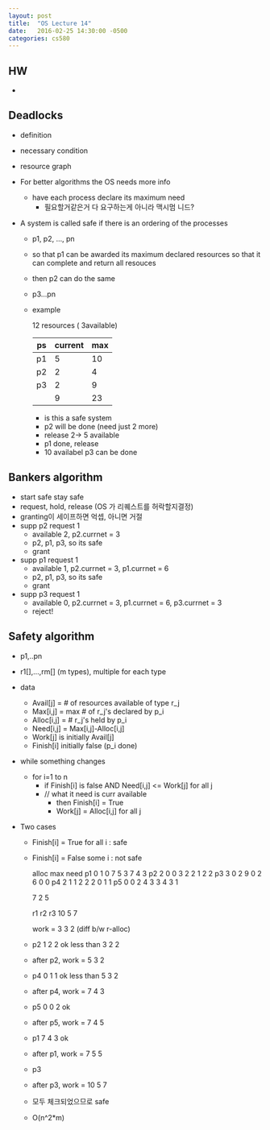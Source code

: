 ```yaml
---
layout: post
title:  "OS Lecture 14"
date:   2016-02-25 14:30:00 -0500
categories: cs580
---
```




## HW
* ![]()


## Deadlocks
* definition
* necessary condition
* resource graph


* For better algorithms the OS needs more info
	* have each process declare its maximum need
		* 필요할거같은거 다 요구하는게 아니라 맥시멈 니드?
* A system is called safe if there is an ordering of the processes
	* p1, p2, ..., pn
	* so that p1 can be awarded its maximum declared resources so that it can complete and return all resouces
	* then p2 can do the same
	* p3...pn 
	* example
		
		12 resources ( 3available)
		
		| ps   | current  | max |
		|------|-----|---------|
		| p1   | 5      |  10   |
		| p2   | 2      |  4   |
		| p3   | 2      |  9   |
		|     | 9      |  23   |
		
		    
		* is this a safe system
		* p2 will be done (need just 2 more)
		* release 2-> 5 available
		* p1 done, release
		* 10 availabel p3 can be done
## Bankers algorithm
* start safe stay safe
* request, hold, release (OS 가 리퀘스트를 허락할지결정)
* granting이 세이프하면 억셉, 아니면 거절
* supp p2 request 1
	* available 2, p2.currnet = 3
	* p2, p1, p3, so its safe
	* grant
* supp p1 request 1
	* available 1, p2.currnet = 3, p1.currnet = 6
	* p2, p1, p3, so its safe
	* grant
* supp p3 request 1
	* available 0, p2.currnet = 3, p1.currnet = 6, p3.currnet = 3
	* reject!

	
## Safety algorithm
* p1,..pn
* r1[],...,rm[] (m types), multiple for each type
* data
	* Avail[j] = # of resources available of type r_j
	* Max[i,j] = max # of r_j's declared by p_i
	* Alloc[i,j] = # r_j's held by p_i
	* Need[i,j] = Max[i,j]-Alloc[i,j]
	* Work[j] is initially Avail[j]
	* Finish[i] initially false (p_i done)
* while something changes
	* for i=1 to n
		* if Finish[i] is false AND Need[i,j] <= Work[j] for all j 
		* // what it need is curr available
			* then Finish[i] = True
			* Work[j] = Alloc[i,j] for all j

			
* Two cases
	* Finish[i] = True for all i : safe
	* Finish[i] = False some i : not safe

       alloc  max   need
	p1 0 1 0  7 5 3  7 4 3
	p2 2 0 0  3 2 2  1 2 2
	p3 3 0 2  9 0 2  6 0 0 
	p4 2 1 1  2 2 2  0 1 1
	p5 0 0 2  4 3 3  4 3 1
	
	   7 2 5
	   
	   r1 r2 r3
	   10 5  7
	   
	  work = 3 3 2 (diff b/w r-alloc)
	  
	 * p2 1 2 2 ok less than 3 2 2
	 * after p2, work = 5 3 2
	 * p4 0 1 1 ok less than 5 3 2
	 * after p4, work = 7 4 3
	 * p5 0 0 2 ok
	 * after p5, work = 7 4 5
	 * p1 7 4 3 ok 
	 * after p1, work = 7 5 5
	 * p3 
	 * after p3, work = 10 5 7
	 * 모두 체크되었으므로 safe
	 * O(n^2*m) 